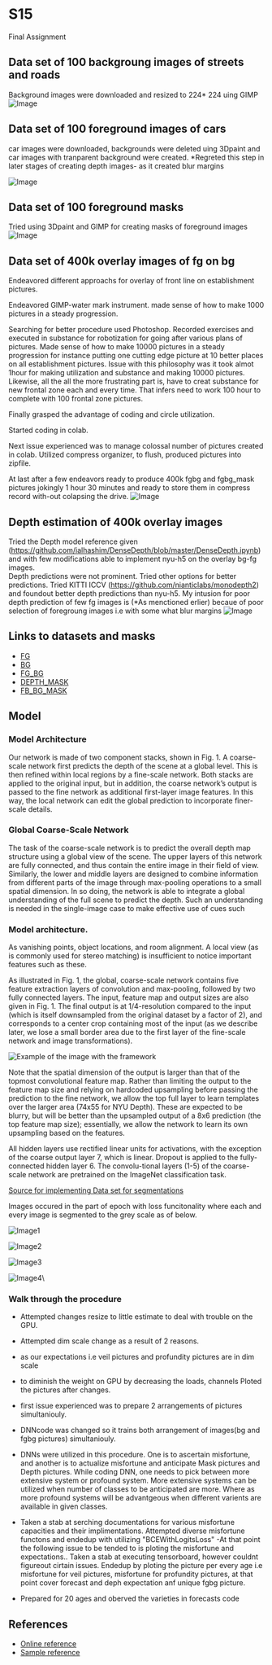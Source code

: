# S15
Final Assignment
## Data set of 100 backgroung images of streets and roads      
Background images were downloaded and resized to 224* 224 uing GIMP
![Image](https://github.com/mounikaduddukuri/S15A/blob/master/9.png)


## Data set of 100 foreground images of cars   
   
car images were downloaded, backgrounds were deleted uing 3Dpaint and car images with tranparent background were created.
 *Regreted this step in later stages of creating depth images- as it created blur margins
 
 ![Image](https://github.com/mounikaduddukuri/S15A/blob/master/97.png)




## Data set of 100 foreground masks
Tried using 3Dpaint and GIMP for creating masks of foreground images
![Image](https://github.com/mounikaduddukuri/S15A/blob/master/masks.png)





## Data set of 400k overlay images of fg on bg  
Endeavored different approachs for overlay of front line on establishment pictures. 

Endeavored GIMP-water mark instrument. made sense of how to make 1000 pictures in a steady progression. 

Searching for better procedure used Photoshop. Recorded exercises and executed in substance for robotization for going after various plans of pictures. Made sense of how to make 10000 pictures in a steady progression for instance putting one cutting edge picture at 10 better places on all establishment pictures. Issue with this philosophy was it took almot 1hour for making utilization and substance and making 10000 pictures. Likewise, all the all the more frustrating part is, have to creat substance for new frontal zone each and every time. That infers need to work 100 hour to complete with 100 frontal zone pictures. 

Finally grasped the advantage of coding and circle utilization. 

Started coding in colab. 

Next issue experienced was to manage colossal number of pictures created in colab.
Utilized compress organizer, to flush, produced pictures into zipfile. 

At last after a few endeavors ready to produce 400k fgbg and fgbg_mask pictures jokingly 1 hour 30 minutes and ready to store them in compress record with-out colapsing the drive.
![Image](https://github.com/mounikaduddukuri/S15A/blob/master/fgbg.png)


## Depth estimation of 400k overlay images   
Tried the Depth model reference given (https://github.com/ialhashim/DenseDepth/blob/master/DenseDepth.ipynb) and with few modifications able to implement nyu-h5 on the overlay bg-fg images.  
Depth predictions were not prominent. Tried other options for better predictions.
Tried KITTI ICCV (https://github.com/nianticlabs/monodepth2) and foundout better depth predictions than nyu-h5. My intusion for poor depth prediction of few fg images is (*As menctioned erlier) becaue of poor selection of foregroung images i.e with some what blur margins
![Image](https://github.com/mounikaduddukuri/S15A/blob/master/depth.png)

## Links to datasets and masks
- [FG](https://drive.google.com/drive/folders/1RNx8BeqfDozTj3x-u4hcmBTgYNnQ3j3u?usp=sharing)
- [BG](https://drive.google.com/drive/folders/1LcmPUh3VkEmv_9ewti4CHgpu8HlJIVnJ?usp=sharing)
- [FG_BG](https://drive.google.com/file/d/1S6Wwd_9-JD6vlIFZSO5wPDPNUcl2N_qZ/view?usp=sharing)
- [DEPTH_MASK](https://drive.google.com/file/d/1XyfWCBXgQlXQlYDiT9JcQJggf5Y3jcBv/view?usp=sharing)
- [FB_BG_MASK](https://drive.google.com/file/d/1ln63ZcMPfoKHou6K1OFAJ3xmdy_CnIPt/view?usp=sharing)


## Model 


### Model Architecture

Our network is made of two component stacks, shown in Fig. 1. A coarse-scale network first predicts the depth of the scene at a global level. This is then refined within local regions by a fine-scale network. Both stacks are applied to the original input, but in addition, the coarse network’s output is passed to the fine network as additional first-layer image features. In this way, the local network can edit the global prediction to incorporate finer-scale details.

### Global Coarse-Scale Network

The task of the coarse-scale network is to predict the overall depth map structure using a global view of the scene. The upper layers of this network are fully connected, and thus contain the entire image in their field of view. Similarly, the lower and middle layers are designed to combine information from different parts of the image through max-pooling operations to a small spatial dimension. In so doing, the network is able to integrate a global understanding of the full scene to predict the depth. Such an understanding is needed in the single-image case to make effective use of cues such
 


### Model architecture.

As vanishing points, object locations, and room alignment. A local view (as is commonly used for stereo matching) is insufficient to notice important features such as these.

As illustrated in Fig. 1, the global, coarse-scale network contains five feature extraction layers of convolution and max-pooling, followed by two fully connected layers. The input, feature map and output sizes are also given in Fig. 1. The final output is at 1/4-resolution compared to the input (which is itself downsampled from the original dataset by a factor of 2), and corresponds to a center crop containing most of the input (as we describe later, we lose a small border area due to the first layer of the fine-scale network and image transformations).

![Example of the image with the framework](https://github.com/mounikaduddukuri/S15/blob/master/Capture.PNG)

Note that the spatial dimension of the output is larger than that of the topmost convolutional feature map. Rather than limiting the output to the feature map size and relying on hardcoded upsampling before passing the prediction to the fine network, we allow the top full layer to learn templates over the larger area (74x55 for NYU Depth). These are expected to be blurry, but will be better than the upsampled output of a 8x6 prediction (the top feature map size); essentially, we allow the network to learn its own upsampling based on the features.

All hidden layers use rectified linear units for activations, with the exception of the coarse output layer 7, which is linear. Dropout is applied to the fully-connected hidden layer 6. The convolu-tional layers (1-5) of the coarse-scale network are pretrained on the ImageNet classification task.

[Source for implementing Data set for segmentations](https://github.com/mounikaduddukuri/S15/blob/master/Final_15_Depth_mask.ipynb)

Images occured in the part of epoch with loss funcitonality where each and every image is segmented to the grey scale as of below.

![Image1](https://github.com/mounikaduddukuri/S15/blob/master/downloada.png)

![Image2](https://github.com/mounikaduddukuri/S15/blob/master/download2.png)

![Image3](https://github.com/mounikaduddukuri/S15/blob/master/depth_mask.png)

![Image4](https://github.com/mounikaduddukuri/S15/blob/master/mask.png)\


### Walk through the procedure 

- Attempted changes resize to little estimate to deal with trouble on the GPU. 

- Attempted dim scale change as a result of 2 reasons. 

- as our expectations i.e veil pictures and profundity pictures are in dim scale 

- to diminish the weight on GPU by decreasing the loads, channels Ploted the pictures after changes. 

- first issue experienced was to prepare 2 arrangements of pictures simultaniouly. 

- DNNcode was changed so it trains both arrangement of images(bg and fgbg pictures) simultaniouly. 

-  DNNs were utilized in this procedure. One is to ascertain misfortune, and another is to actualize misfortune and anticipate Mask pictures and Depth pictures. While coding DNN, one needs to pick between more extensive system or profound system. More extensive systems can be utilized when number of classes to be anticipated are more. Where as more profound systems will be advantgeous when different varients are available in given classes. 
- Taken a stab at serching documentations for various misfortune capacities and their implimentations. Attempted diverse misfortune functons and endedup with utilizing "BCEWithLogitsLoss" 
-At that point the following issue to be tended to is ploting the misfortune and expectations.. Taken a stab at executing tensorboard, however couldnt figureout cirtain issues. Endedup by ploting the picture per every age i.e misfortune for veil pictures, misfortune for profundity pictures, at that point cover forecast and deph expectation anf unique fgbg picture. 

- Prepared for 20 ages and oberved the varieties in forecasts code

## References
- [Online reference](https://heartbeat.fritz.ai/deep-learning-for-image-segmentation-u-net-architecture-ff17f6e4c1cf)
- [Sample reference](https://github.com/advaitsave/Medical-Imaging-Semantic-Segmentation)


